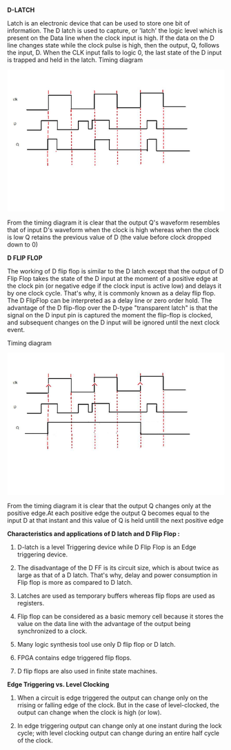 **D-LATCH**

Latch is an electronic device that can be used to store one bit of information. The D latch is used to capture, or 'latch' the logic level which is present on the Data line when the clock input is high. If the data on the D line changes state while the clock pulse is high, then the output, Q, follows the input, D. When the CLK input falls to logic 0, the last state of the D input is trapped and held in the latch.
Timing diagram

<img src="images/d_latch_td.jpg">

From the timing diagram it is clear that the output Q's waveform resembles that of input D's waveform when the clock is high whereas when the clock is low Q retains the previous value of D (the value before clock dropped down to 0)

**D FLIP FLOP**

The working of D flip flop is similar to the D latch except that the output of D Flip Flop takes the state of the D input at the moment of a positive edge at the clock pin (or negative edge if the clock input is active low) and delays it by one clock cycle. That's why, it is commonly known as a delay flip flop. The D FlipFlop can be interpreted as a delay line or zero order hold. The advantage of the D flip-flop over the D-type "transparent latch" is that the signal on the D input pin is captured the moment the flip-flop is clocked, and subsequent changes on the D input will be ignored until the next clock event.

Timing diagram

<img src="images/d_ff_td.jpg">

From the timing diagram it is clear that the output Q changes only at the positive edge.At each positive edge the output Q becomes equal to the input D at that instant and this value of Q is held untill the next positive edge

**Characteristics and applications of D latch and D Flip Flop :**

1. D-latch is a level Triggering device while D Flip Flop is an Edge triggering device.

2. The disadvantage of the D FF is its circuit size, which is about twice as large as that of a D latch. That's why, delay and power consumption in Flip flop is more as compared to D latch.

3. Latches are used as temporary buffers whereas flip flops are used as registers.

4. Flip flop can be considered as a basic memory cell because it stores the value on the data line with the advantage of the output being synchronized to a clock.

5. Many logic synthesis tool use only D flip flop or D latch.

6. FPGA contains edge triggered flip flops.

7. D flip flops are also used in finite state machines.


**Edge Triggering vs. Level Clocking**

1. When a circuit is edge triggered the output can change only on the rrising or falling edge of the clock. But in the case of level-clocked, the output can change when the clock is high (or low).

2. In edge triggering output can change only at one instant during the lock cycle; with level clocking output can change during an entire half cycle of the clock.


